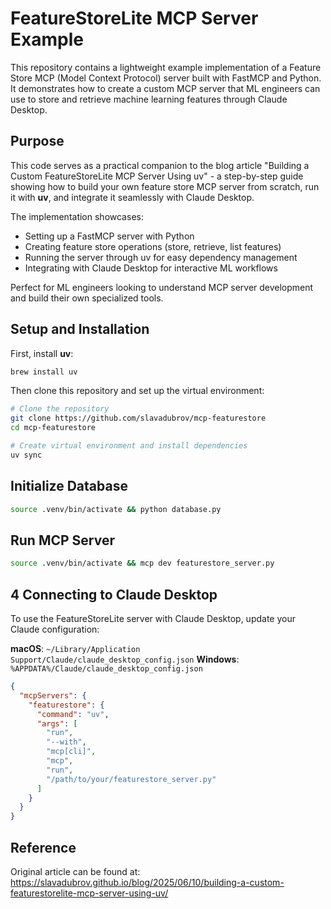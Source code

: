 # FeatureStoreLite MCP Server Example

This repository contains a lightweight example implementation of a Feature Store MCP (Model Context Protocol) server built with FastMCP and Python. It demonstrates how to create a custom MCP server that ML engineers can use to store and retrieve machine learning features through Claude Desktop.

## Purpose

This code serves as a practical companion to the blog article "Building a Custom FeatureStoreLite MCP Server Using uv" - a step-by-step guide showing how to build your own feature store MCP server from scratch, run it with **uv**, and integrate it seamlessly with Claude Desktop.

The implementation showcases:

- Setting up a FastMCP server with Python
- Creating feature store operations (store, retrieve, list features)
- Running the server through uv for easy dependency management
- Integrating with Claude Desktop for interactive ML workflows

Perfect for ML engineers looking to understand MCP server development and build their own specialized tools.

## Setup and Installation

First, install **uv**:

```bash
brew install uv
```

Then clone this repository and set up the virtual environment:

```bash
# Clone the repository
git clone https://github.com/slavadubrov/mcp-featurestore
cd mcp-featurestore

# Create virtual environment and install dependencies
uv sync
```

## Initialize Database

```bash
source .venv/bin/activate && python database.py
```

## Run MCP Server

```bash
source .venv/bin/activate && mcp dev featurestore_server.py
```

## 4 Connecting to Claude Desktop

To use the FeatureStoreLite server with Claude Desktop, update your Claude configuration:

**macOS**: `~/Library/Application Support/Claude/claude_desktop_config.json`
**Windows**: `%APPDATA%/Claude/claude_desktop_config.json`

```json
{
  "mcpServers": {
    "featurestore": {
      "command": "uv",
      "args": [
        "run",
        "--with",
        "mcp[cli]",
        "mcp",
        "run",
        "/path/to/your/featurestore_server.py"
      ]
    }
  }
}
```

## Reference

Original article can be found at: https://slavadubrov.github.io/blog/2025/06/10/building-a-custom-featurestorelite-mcp-server-using-uv/
